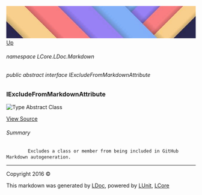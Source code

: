 ![](../Content/LDoc-banner-small.png "")
[Up](LDoc.md)

###### namespace LCore.LDoc.Markdown

###### public abstract interface IExcludeFromMarkdownAttribute

### IExcludeFromMarkdownAttribute

 ![Type Abstract Class](http://b.repl.ca/v1/Type-Abstract%20Class-blue.png "")



[View Source](../Attributes/Interfaces/IExcludeFromMarkdownAttribute.cs#L)

###### Summary

            Excludes a class or member from being included in GitHub Markdown autogeneration.
            



---

Copyright 2016 &copy; [](../../README.md) [](../../TableOfContents.md)

This markdown was generated by [LDoc](https://github.com/CodeSingularity/LDoc), powered by [LUnit](https://github.com/CodeSingularity/LUnit), [LCore](https://github.com/CodeSingularity/LCore)
